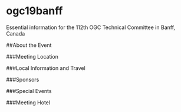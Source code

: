 # ogc19banff
Essential information for the 112th OGC Technical Committee in Banff, Canada

##About the Event

###Meeting Location

###Local Information and Travel

###Sponsors

###Special Events

###Meeting Hotel

